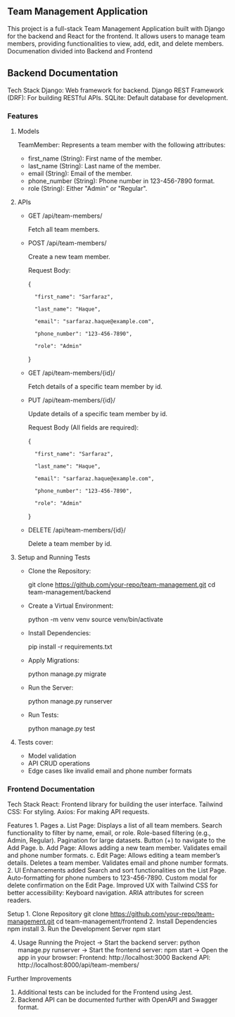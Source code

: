 ## Team Management Application

This project is a full-stack Team Management Application built with Django for the backend and React for the frontend. It allows users to manage team members, providing functionalities to view, add, edit, and delete members. Documenation divided into Backend and Frontend 


## Backend Documentation
Tech Stack
    Django: Web framework for backend.
    Django REST Framework (DRF): For building RESTful APIs.
    SQLite: Default database for development.

### Features
1. Models

    TeamMember: Represents a team member with the following attributes:

    - first_name (String): First name of the member.
    - last_name (String): Last name of the member.
    - email (String): Email of the member.
    - phone_number (String): Phone number in 123-456-7890 format.
    - role (String): Either "Admin" or "Regular".

2. APIs

    - GET /api/team-members/
    
        Fetch all team members.
    - POST /api/team-members/
    
        Create a new team member.
    
        Request Body:

        {

            "first_name": "Sarfaraz",

            "last_name": "Haque",

            "email": "sarfaraz.haque@example.com",

            "phone_number": "123-456-7890",

            "role": "Admin"
        }

    - GET /api/team-members/{id}/

        Fetch details of a specific team member by id.

    - PUT /api/team-members/{id}/

        Update details of a specific team member by id.

        Request Body (All fields are required):

        {

            "first_name": "Sarfaraz",

            "last_name": "Haque",

            "email": "sarfaraz.haque@example.com",

            "phone_number": "123-456-7890",

            "role": "Admin"

        }

    - DELETE /api/team-members/{id}/

        Delete a team member by id.

3. Setup and Running Tests
    - Clone the Repository:

        git clone https://github.com/your-repo/team-management.git
        cd team-management/backend
    - Create a Virtual Environment:

        python -m venv venv
        source venv/bin/activate
    - Install Dependencies:    

        pip install -r requirements.txt
    - Apply Migrations:

        python manage.py migrate
    - Run the Server:

        python manage.py runserver
    - Run Tests:

        python manage.py test

4. Tests cover:
    - Model validation
    - API CRUD operations
    - Edge cases like invalid email and phone number formats


### Frontend Documentation
Tech Stack
    React: Frontend library for building the user interface.
    Tailwind CSS: For styling.
    Axios: For making API requests.


Features
    1. Pages
        a. List Page:
            Displays a list of all team members.
            Search functionality to filter by name, email, or role.
            Role-based filtering (e.g., Admin, Regular).
            Pagination for large datasets.
            Button (+) to navigate to the Add Page.
        b. Add Page:
            Allows adding a new team member.
            Validates email and phone number formats.
        c. Edit Page:
            Allows editing a team member’s details.
            Deletes a team member.
            Validates email and phone number formats.
    2. UI Enhancements added
        Search and sort functionalities on the List Page.
        Auto-formatting for phone numbers to 123-456-7890.
        Custom modal for delete confirmation on the Edit Page.
        Improved UX with Tailwind CSS for better accessibility:
            Keyboard navigation.
            ARIA attributes for screen readers.

Setup
    1. Clone Repository
        git clone https://github.com/your-repo/team-management.git
        cd team-management/frontend
    2. Install Dependencies
        npm install
    3. Run the Development Server
        npm start

4. Usage
    Running the Project
    -> Start the backend server:
        python manage.py runserver
    -> Start the frontend server:
        npm start
    -> Open the app in your browser:
        Frontend: http://localhost:3000
        Backend API: http://localhost:8000/api/team-members/


Further Improvements 

1. Additional tests can be included for the Frontend using Jest.
2. Backend API can be documented further with OpenAPI and Swagger format.
